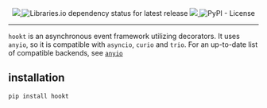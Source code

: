 <p align="center">
  <a href="https://pypi.org/project/hookt" alt="PyPI">
    <img src="https://img.shields.io/pypi/v/hookt"/>
  </a>
  <a alt="Dependencies">
    <img alt="Libraries.io dependency status for latest release" src="https://img.shields.io/librariesio/release/pypi/hookt">
  </a>
  <a href="https://travis-ci.com/nanananisore/hookt" alt="Build Status">
    <img src="https://travis-ci.com/nanananisore/hookt.svg?branch=master"/>
  </a>
  <a alt="License">
    <img alt="PyPI - License" src="https://img.shields.io/pypi/l/hookt">
  </a>
</p>

---

`hookt` is an asynchronous event framework utilizing decorators.
It uses `anyio`, so it is compatible with `asyncio`, `curio` and `trio`.
For an up-to-date list of compatible backends,
see [`anyio`](https://github.com/agronholm/anyio)

## installation
`pip install hookt`
